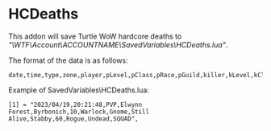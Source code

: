 # HCDeaths
This addon will save Turtle WoW hardcore deaths to *"\WTF\Account\ACCOUNTNAME\SavedVariables\HCDeaths.lua"*.

The format of the data is as follows:

```
date,time,type,zone,player,pLevel,pClass,pRace,pGuild,killer,kLevel,kClass,kRace,kGuild
```

Example of SavedVariables\HCDeaths.lua:

```
[1] = "2023/04/19,20:21:48,PVP,Elwynn Forest,Byrbonich,10,Warlock,Gnome,Still Alive,Stabby,60,Rogue,Undead,SQUAD",
```
